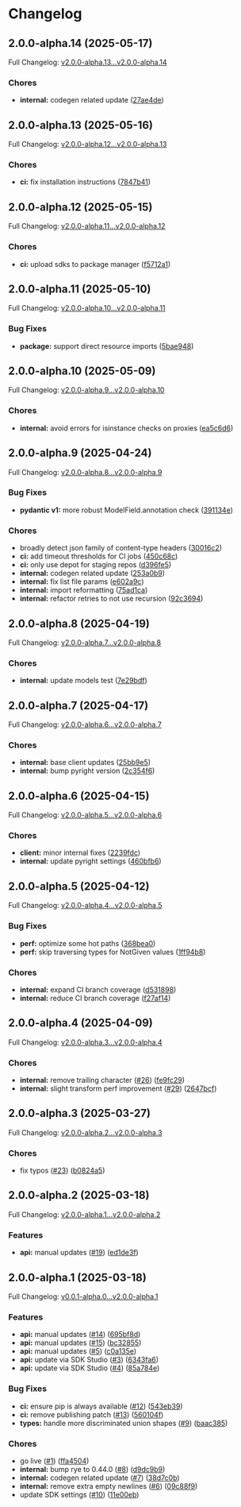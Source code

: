 # Changelog

## 2.0.0-alpha.14 (2025-05-17)

Full Changelog: [v2.0.0-alpha.13...v2.0.0-alpha.14](https://github.com/hubmapconsortium/entity-python-sdk/compare/v2.0.0-alpha.13...v2.0.0-alpha.14)

### Chores

* **internal:** codegen related update ([27ae4de](https://github.com/hubmapconsortium/entity-python-sdk/commit/27ae4de2107078456e5e1def59ec9ab84aff9d51))

## 2.0.0-alpha.13 (2025-05-16)

Full Changelog: [v2.0.0-alpha.12...v2.0.0-alpha.13](https://github.com/hubmapconsortium/entity-python-sdk/compare/v2.0.0-alpha.12...v2.0.0-alpha.13)

### Chores

* **ci:** fix installation instructions ([7847b41](https://github.com/hubmapconsortium/entity-python-sdk/commit/7847b4149d950a5cc9684f9d4be71fcfefcf1d34))

## 2.0.0-alpha.12 (2025-05-15)

Full Changelog: [v2.0.0-alpha.11...v2.0.0-alpha.12](https://github.com/hubmapconsortium/entity-python-sdk/compare/v2.0.0-alpha.11...v2.0.0-alpha.12)

### Chores

* **ci:** upload sdks to package manager ([f5712a1](https://github.com/hubmapconsortium/entity-python-sdk/commit/f5712a14815c49e2cab6d1340ef1f0c391d58b65))

## 2.0.0-alpha.11 (2025-05-10)

Full Changelog: [v2.0.0-alpha.10...v2.0.0-alpha.11](https://github.com/hubmapconsortium/entity-python-sdk/compare/v2.0.0-alpha.10...v2.0.0-alpha.11)

### Bug Fixes

* **package:** support direct resource imports ([5bae948](https://github.com/hubmapconsortium/entity-python-sdk/commit/5bae9484190c7559156a1d2dfa6c12cdae65b041))

## 2.0.0-alpha.10 (2025-05-09)

Full Changelog: [v2.0.0-alpha.9...v2.0.0-alpha.10](https://github.com/hubmapconsortium/entity-python-sdk/compare/v2.0.0-alpha.9...v2.0.0-alpha.10)

### Chores

* **internal:** avoid errors for isinstance checks on proxies ([ea5c6d6](https://github.com/hubmapconsortium/entity-python-sdk/commit/ea5c6d68a5c19635941e23d9e4b9d2baf94c69d5))

## 2.0.0-alpha.9 (2025-04-24)

Full Changelog: [v2.0.0-alpha.8...v2.0.0-alpha.9](https://github.com/hubmapconsortium/entity-python-sdk/compare/v2.0.0-alpha.8...v2.0.0-alpha.9)

### Bug Fixes

* **pydantic v1:** more robust ModelField.annotation check ([391134e](https://github.com/hubmapconsortium/entity-python-sdk/commit/391134eb9c51f557e8002453ba5541e682051748))


### Chores

* broadly detect json family of content-type headers ([30016c2](https://github.com/hubmapconsortium/entity-python-sdk/commit/30016c26d05a36d50d85918eb4a47ef4a4d4f7f1))
* **ci:** add timeout thresholds for CI jobs ([450c68c](https://github.com/hubmapconsortium/entity-python-sdk/commit/450c68cfb629bc8ec623127682e27ec1fcb7f27c))
* **ci:** only use depot for staging repos ([d396fe5](https://github.com/hubmapconsortium/entity-python-sdk/commit/d396fe5a12e35c6dda03f29b5ed3f2804b66f110))
* **internal:** codegen related update ([253a0b9](https://github.com/hubmapconsortium/entity-python-sdk/commit/253a0b9cab5265efc1d4b9b310f539fc159e102e))
* **internal:** fix list file params ([e602a9c](https://github.com/hubmapconsortium/entity-python-sdk/commit/e602a9c84299af8efd2c2b39ad18ebf2a84f7458))
* **internal:** import reformatting ([75ad1ca](https://github.com/hubmapconsortium/entity-python-sdk/commit/75ad1ca17a62f704d9e8f1af6e2e5c5a0abeafc7))
* **internal:** refactor retries to not use recursion ([92c3694](https://github.com/hubmapconsortium/entity-python-sdk/commit/92c3694e1495fa631f4373aa88dd452ca6945106))

## 2.0.0-alpha.8 (2025-04-19)

Full Changelog: [v2.0.0-alpha.7...v2.0.0-alpha.8](https://github.com/hubmapconsortium/entity-python-sdk/compare/v2.0.0-alpha.7...v2.0.0-alpha.8)

### Chores

* **internal:** update models test ([7e29bdf](https://github.com/hubmapconsortium/entity-python-sdk/commit/7e29bdfc6e23792ab87e20cce7c943ea24efa319))

## 2.0.0-alpha.7 (2025-04-17)

Full Changelog: [v2.0.0-alpha.6...v2.0.0-alpha.7](https://github.com/hubmapconsortium/entity-python-sdk/compare/v2.0.0-alpha.6...v2.0.0-alpha.7)

### Chores

* **internal:** base client updates ([25bb9e5](https://github.com/hubmapconsortium/entity-python-sdk/commit/25bb9e53a4c9b0afbafa336ed2ab155170162196))
* **internal:** bump pyright version ([2c354f6](https://github.com/hubmapconsortium/entity-python-sdk/commit/2c354f61958839bb652dd257d81a32c31d849b76))

## 2.0.0-alpha.6 (2025-04-15)

Full Changelog: [v2.0.0-alpha.5...v2.0.0-alpha.6](https://github.com/hubmapconsortium/entity-python-sdk/compare/v2.0.0-alpha.5...v2.0.0-alpha.6)

### Chores

* **client:** minor internal fixes ([2239fdc](https://github.com/hubmapconsortium/entity-python-sdk/commit/2239fdc287b45b84949aab9caee9dc2a09b6cefb))
* **internal:** update pyright settings ([460bfb6](https://github.com/hubmapconsortium/entity-python-sdk/commit/460bfb6dd2bf61162718d420951c3b20081ed8e3))

## 2.0.0-alpha.5 (2025-04-12)

Full Changelog: [v2.0.0-alpha.4...v2.0.0-alpha.5](https://github.com/hubmapconsortium/entity-python-sdk/compare/v2.0.0-alpha.4...v2.0.0-alpha.5)

### Bug Fixes

* **perf:** optimize some hot paths ([368bea0](https://github.com/hubmapconsortium/entity-python-sdk/commit/368bea0cf6cead2594f6b2071f17d2a2077ab607))
* **perf:** skip traversing types for NotGiven values ([1ff94b8](https://github.com/hubmapconsortium/entity-python-sdk/commit/1ff94b86dcce46e550f68d81b86317a01f4c560f))


### Chores

* **internal:** expand CI branch coverage ([d531898](https://github.com/hubmapconsortium/entity-python-sdk/commit/d531898f33ae5471d0e36e08ce53c79903d272f1))
* **internal:** reduce CI branch coverage ([f27af14](https://github.com/hubmapconsortium/entity-python-sdk/commit/f27af14a0a723e664bf9baff724178601d0f0dbb))

## 2.0.0-alpha.4 (2025-04-09)

Full Changelog: [v2.0.0-alpha.3...v2.0.0-alpha.4](https://github.com/hubmapconsortium/entity-python-sdk/compare/v2.0.0-alpha.3...v2.0.0-alpha.4)

### Chores

* **internal:** remove trailing character ([#26](https://github.com/hubmapconsortium/entity-python-sdk/issues/26)) ([fe9fc29](https://github.com/hubmapconsortium/entity-python-sdk/commit/fe9fc2978e4b442a23f1c3ee224a74a6042c2b98))
* **internal:** slight transform perf improvement ([#29](https://github.com/hubmapconsortium/entity-python-sdk/issues/29)) ([2647bcf](https://github.com/hubmapconsortium/entity-python-sdk/commit/2647bcf3c4c800f766423c3dcc6197d33df83225))

## 2.0.0-alpha.3 (2025-03-27)

Full Changelog: [v2.0.0-alpha.2...v2.0.0-alpha.3](https://github.com/hubmapconsortium/entity-python-sdk/compare/v2.0.0-alpha.2...v2.0.0-alpha.3)

### Chores

* fix typos ([#23](https://github.com/hubmapconsortium/entity-python-sdk/issues/23)) ([b0824a5](https://github.com/hubmapconsortium/entity-python-sdk/commit/b0824a5b96e17429d73f8fc8d017c3f1d15cc533))

## 2.0.0-alpha.2 (2025-03-18)

Full Changelog: [v2.0.0-alpha.1...v2.0.0-alpha.2](https://github.com/hubmapconsortium/entity-python-sdk/compare/v2.0.0-alpha.1...v2.0.0-alpha.2)

### Features

* **api:** manual updates ([#19](https://github.com/hubmapconsortium/entity-python-sdk/issues/19)) ([ed1de3f](https://github.com/hubmapconsortium/entity-python-sdk/commit/ed1de3fed624a60f6867a52abc344087f6b30bcf))

## 2.0.0-alpha.1 (2025-03-18)

Full Changelog: [v0.0.1-alpha.0...v2.0.0-alpha.1](https://github.com/hubmapconsortium/entity-python-sdk/compare/v0.0.1-alpha.0...v2.0.0-alpha.1)

### Features

* **api:** manual updates ([#14](https://github.com/hubmapconsortium/entity-python-sdk/issues/14)) ([695bf8d](https://github.com/hubmapconsortium/entity-python-sdk/commit/695bf8d6fcf3ab5e228e42188e0ec805a5e27930))
* **api:** manual updates ([#15](https://github.com/hubmapconsortium/entity-python-sdk/issues/15)) ([bc32855](https://github.com/hubmapconsortium/entity-python-sdk/commit/bc32855c85d3b3d68f060cf87c8bd034a2216656))
* **api:** manual updates ([#5](https://github.com/hubmapconsortium/entity-python-sdk/issues/5)) ([c0a135e](https://github.com/hubmapconsortium/entity-python-sdk/commit/c0a135e5807315e9db798d06580be129d385006b))
* **api:** update via SDK Studio ([#3](https://github.com/hubmapconsortium/entity-python-sdk/issues/3)) ([6343fa6](https://github.com/hubmapconsortium/entity-python-sdk/commit/6343fa6479ff9d57cc07ecc24d06d031062750b4))
* **api:** update via SDK Studio ([#4](https://github.com/hubmapconsortium/entity-python-sdk/issues/4)) ([85a784e](https://github.com/hubmapconsortium/entity-python-sdk/commit/85a784e16cf17264a78580fb52f688d9596a9fa0))


### Bug Fixes

* **ci:** ensure pip is always available ([#12](https://github.com/hubmapconsortium/entity-python-sdk/issues/12)) ([543eb39](https://github.com/hubmapconsortium/entity-python-sdk/commit/543eb3923a5ab95bb6239cfc920d853c69e30b35))
* **ci:** remove publishing patch ([#13](https://github.com/hubmapconsortium/entity-python-sdk/issues/13)) ([560104f](https://github.com/hubmapconsortium/entity-python-sdk/commit/560104f4c15287840e969afbddecfe9571765869))
* **types:** handle more discriminated union shapes ([#9](https://github.com/hubmapconsortium/entity-python-sdk/issues/9)) ([baac385](https://github.com/hubmapconsortium/entity-python-sdk/commit/baac385435c8f9884ee0d7f27eb30456a2814d8c))


### Chores

* go live ([#1](https://github.com/hubmapconsortium/entity-python-sdk/issues/1)) ([ffa4504](https://github.com/hubmapconsortium/entity-python-sdk/commit/ffa4504a8fa4063b0ac04e70a8cb023badb18809))
* **internal:** bump rye to 0.44.0 ([#8](https://github.com/hubmapconsortium/entity-python-sdk/issues/8)) ([d9dc9b9](https://github.com/hubmapconsortium/entity-python-sdk/commit/d9dc9b97723563c45203dd8170253f23b97a407c))
* **internal:** codegen related update ([#7](https://github.com/hubmapconsortium/entity-python-sdk/issues/7)) ([38d7c0b](https://github.com/hubmapconsortium/entity-python-sdk/commit/38d7c0b77c9613eb21cbeced8506e0b0879e61d2))
* **internal:** remove extra empty newlines ([#6](https://github.com/hubmapconsortium/entity-python-sdk/issues/6)) ([09c88f9](https://github.com/hubmapconsortium/entity-python-sdk/commit/09c88f94a74210f62746ef29b21f10d79dabd65b))
* update SDK settings ([#10](https://github.com/hubmapconsortium/entity-python-sdk/issues/10)) ([11e00eb](https://github.com/hubmapconsortium/entity-python-sdk/commit/11e00eb750618624cbb64c8daae7c6ce3e72bd42))
